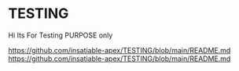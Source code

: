 # TESTING
Hi Its For Testing PURPOSE only

https://github.com/insatiable-apex/TESTING/blob/main/README.md
https://github.com/insatiable-apex/TESTING/blob/main/README.md
